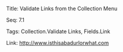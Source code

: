 Title:  Validate Links from the Collection Menu

Seq:    7.1

Tags:   Collection.Validate Links, Fields.Link

Link:   http://www.isthisabadurlorwhat.com

